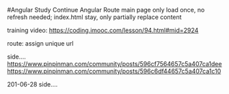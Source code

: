 #Angular Study Continue
Angular Route
main page only load once, no refresh needed; index.html stay, only partially replace content

training video: https://coding.imooc.com/lesson/94.html#mid=2924

route: assign unique url

side.... 
https://www.pinpinman.com/community/posts/596cf7564657c5a407ca1dee
https://www.pinpinman.com/community/posts/596c6df44657c5a407ca1c10

201-06-28
side.... 


